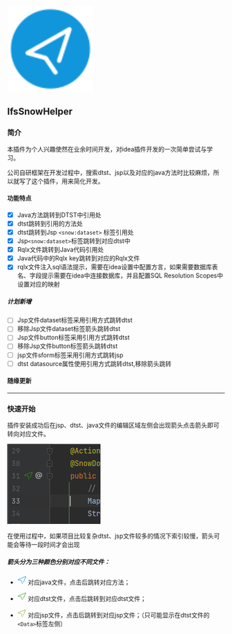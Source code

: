 <img src="src/main/resources/META-INF/pluginIcon.svg"  alt="helperLogo" width="200">

## IfsSnowHelper

### 简介

本插件为个人兴趣使然在业余时间开发，对idea插件开发的一次简单尝试与学习。

公司自研框架在开发过程中，搜索dtst、jsp以及对应的java方法时比较麻烦，所以就写了这个插件，用来简化开发。

#### 功能特点

- [x] Java方法跳转到DTST中引用处
- [x] dtst跳转到引用的方法处
- [x] dtst跳转到Jsp `<snow:dataset>` 标签引用处
- [x] Jsp`<snow:dataset>`标签跳转到对应dtst中
- [x] Rqlx文件跳转到Java代码引用处
- [x] Java代码中的Rqlx key跳转到对应的Rqlx文件
- [x] rqlx文件注入sql语法提示，需要在idea设置中配置方言，如果需要数据库表名、字段提示需要在idea中连接数据库，并且配置SQL
  Resolution Scopes中设置对应的映射

##### 计划新增

- [ ] Jsp文件dataset标签采用引用方式跳转dtst
- [ ] 移除Jsp文件dataset标签箭头跳转dtst
- [ ] Jsp文件button标签采用引用方式跳转dtst
- [ ] 移除Jsp文件button标签箭头跳转dtst
- [ ] jsp文件sform标签采用引用方式跳转jsp
- [ ] dtst datasource属性使用引用方式跳转dtst,移除箭头跳转

#### 随缘更新

---

### 快速开始

插件安装成功后在jsp、dtst、java文件的编辑区域左侧会出现箭头点击箭头即可转向对应文件。

![](/src/main/resources/img/arrow.png)

在使用过程中，如果项目比较复杂dtst、jsp文件较多的情况下索引较慢，箭头可能会等待一段时间才会出现

##### 箭头分为三种颜色分别对应不同文件：

- <img src="src/main/resources/icons/go-blue.svg" alt="blue" width="20" > 对应java文件，点击后跳转对应方法；

- <img src="src/main/resources/icons/go-green.svg" alt="green" width="20" > 对应dtst文件，点击后跳转到对应dtst文件；

- <img src="src/main/resources/icons/go-yellow.svg" alt="yellow" width="20" > 对应jsp文件，点击后跳转到对应jsp文件；（只可能显示在dtst文件的`<Data>`标签左侧）
